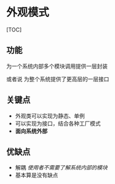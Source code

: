 # 外观模式

[TOC]

## 功能

为一个系统内部多个模块调用提供一层封装

或者说 为整个系统提供了更高层的一层接口

## 关键点

- 外观类可以实现为静态、单例
- 可以实现为接口，结合各种工厂模式
- **面向系统外部**

## 优缺点

- 解耦 *使用者不需要了解系统内部的模块*
- 基本算是没有缺点